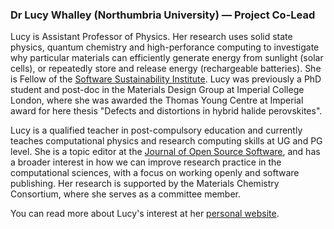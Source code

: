 <a name="lw"></a>
### Dr Lucy Whalley (Northumbria University) — Project Co-Lead

Lucy is Assistant Professor of Physics. Her research uses solid state physics, quantum chemistry and high-perforance computing to investigate why particular materials can efficiently generate energy from sunlight (solar cells), or repeatedly store and release energy (rechargeable batteries). She is Fellow of the [Software Sustainability Institute](https://www.software.ac.uk/). Lucy was previously a PhD student and post-doc in the Materials Design Group at Imperial College London, where she was awarded the Thomas Young Centre at Imperial award for here thesis "Defects and distortions in hybrid halide perovskites".

Lucy is a qualified teacher in post-compulsory education and currently teaches computational physics and research computing skills at UG and PG level. She is a topic editor at the [Journal of Open Source Software](https://joss.theoj.org/), and has a broader interest in how we can improve research practice in the computational sciences, with a focus on working openly and software publishing. Her research is supported by the Materials Chemistry Consortium, where she serves as a committee member.

You can read more about Lucy's interest at her [personal website](https://lucydot.github.io/about/).